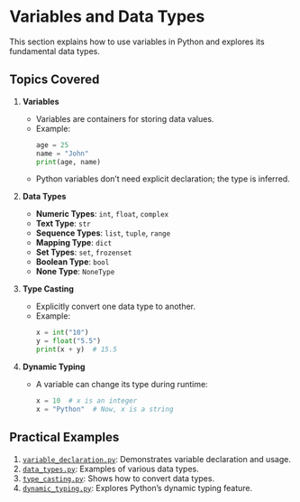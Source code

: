 
# Variables and Data Types

This section explains how to use variables in Python and explores its fundamental data types.

## Topics Covered
1. **Variables**
   - Variables are containers for storing data values.
   - Example:
     ```python
     age = 25
     name = "John"
     print(age, name)
     ```
   - Python variables don’t need explicit declaration; the type is inferred.

2. **Data Types**
   - **Numeric Types**: `int`, `float`, `complex`
   - **Text Type**: `str`
   - **Sequence Types**: `list`, `tuple`, `range`
   - **Mapping Type**: `dict`
   - **Set Types**: `set`, `frozenset`
   - **Boolean Type**: `bool`
   - **None Type**: `NoneType`

3. **Type Casting**
   - Explicitly convert one data type to another.
   - Example:
     ```python
     x = int("10")
     y = float("5.5")
     print(x + y)  # 15.5
     ```

4. **Dynamic Typing**
   - A variable can change its type during runtime:
     ```python
     x = 10  # x is an integer
     x = "Python"  # Now, x is a string
     ```

## Practical Examples
1. [`variable_declaration.py`](./variable_declaration.py): Demonstrates variable declaration and usage.
2. [`data_types.py`](./data_types.py): Examples of various data types.
3. [`type_casting.py`](./type_casting.py): Shows how to convert data types.
4. [`dynamic_typing.py`](./dynamic_typing.py): Explores Python’s dynamic typing feature.
